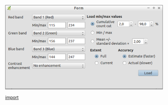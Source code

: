 ![](../images/QgsMultiBandColorRendererWidget-standalone.png)

[import](../gui/qgis-sample-QgsMultiBandColorRendererWidget.py)
